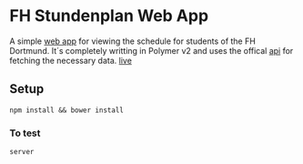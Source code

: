 # FH Stundenplan Web App

A simple [web app](https://fh-stundenplan.online/) for viewing the schedule for students of the FH Dortmund. It´s completely writting in Polymer v2 and uses the offical [api](http://www.fh-dortmund.de/de/fb/4/lehre/stundenplaene.php) for fetching the necessary data.
[live](https://fh-stundenplan.online)    
  

## Setup
```
npm install && bower install
```

### To test
``` 
server 
```
